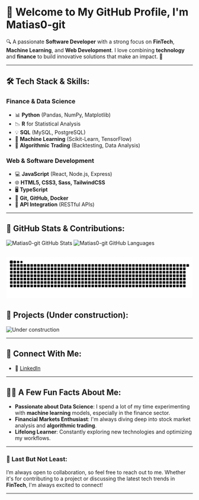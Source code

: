 # 👋 Welcome to My GitHub Profile, I'm **Matias0-git**

🔍 A passionate **Software Developer** with a strong focus on **FinTech**, **Machine Learning**, and **Web Development**. I love combining **technology** and **finance** to build innovative solutions that make an impact. 🚀

---

## 🛠️ Tech Stack & Skills:

### **Finance & Data Science**  
- 📊 **Python** (Pandas, NumPy, Matplotlib)
- 📉 **R** for Statistical Analysis
- 💡 **SQL** (MySQL, PostgreSQL)
- 🔮 **Machine Learning** (Scikit-Learn, TensorFlow)
- 💼 **Algorithmic Trading** (Backtesting, Data Analysis)

### **Web & Software Development**
- 💻 **JavaScript** (React, Node.js, Express)
- 🌐 **HTML5, CSS3, Sass, TailwindCSS**
- 🖥️ **TypeScript**
- 🔧 **Git, GitHub, Docker**
- 🧩 **API Integration** (RESTful APIs)

---

## 🌟 GitHub Stats & Contributions:
![Matias0-git GitHub Stats](https://github-readme-stats.vercel.app/api?username=Matias0-git&show_icons=true&hide_title=true&count_private=true&hide=prs&theme=radical)
![Matias0-git GitHub Languages](https://github-readme-stats.vercel.app/api/top-langs/?username=Matias0-git&layout=compact&theme=radical)

![GitHub Snake](https://github.com/Matias0-git/Matias0-git/blob/output/github-snake.svg)
---

## 🚀 Projects (Under construction):
![Under construction](https://media.giphy.com/media/cOFB74VjN0OqvRmJGK/giphy.gif)

---

## 🔗 Connect With Me:

- 💼 [LinkedIn](www.linkedin.com/in/matias-mena-da-dalt-984a19240)

---

## 🧑‍💻 A Few Fun Facts About Me:
- **Passionate about Data Science**: I spend a lot of my time experimenting with **machine learning** models, especially in the finance sector.
- **Financial Markets Enthusiast**: I'm always diving deep into stock market analysis and **algorithmic trading**.
- **Lifelong Learner**: Constantly exploring new technologies and optimizing my workflows.

---

### 📍 Last But Not Least:

I’m always open to collaboration, so feel free to reach out to me. Whether it's for contributing to a project or discussing the latest tech trends in **FinTech**, I'm always excited to connect!

---
